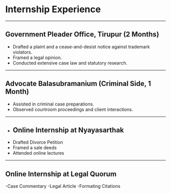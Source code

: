# Internship Experience  

---

## Government Pleader Office, Tirupur (2 Months)  
- Drafted a plaint and a cease-and-desist notice against trademark violators.  
- Framed a legal opinion.  
- Conducted extensive case law and statutory research.  

---

## Advocate Balasubramanium (Criminal Side, 1 Month)  
- Assisted in criminal case preparations.  
- Observed courtroom proceedings and client interactions.

---
- ## Online Internship at Nyayasarthak
- Drafted Divorce Petition  
- Framed a sale deeds
- Attended online lectures 

---
## Online Internship at Legal Quorum
-Case Commentary
-Legal Article
-Formating Citations

